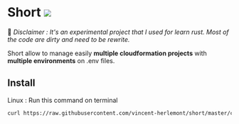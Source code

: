 # Short ![](https://github.com/vincent-herlemont/short/workflows/Rust/badge.svg)

:construction: *Disclaimer : It's an experimental project that I used for learn rust. Most of the code are dirty and need to be rewrite.*

Short allow to manage easily **multiple cloudformation projects** with **multiple environments** on .env files.

## Install

Linux : Run this command on terminal
```bash
curl https://raw.githubusercontent.com/vincent-herlemont/short/master/cli/build/by_script/install.sh | sh
```
